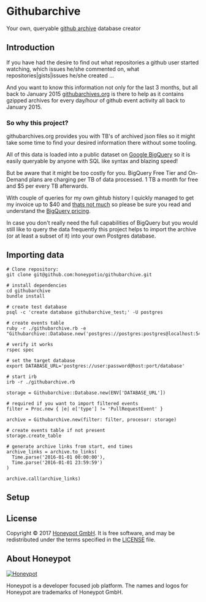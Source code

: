 # Githubarchive

Your own, queryable [github archive][1] database creator

## Introduction

If you have had the desire to find out what repositories
a github user started watching, which issues he/she commented
on, what repositories|gists|issues he/she created ...

And you want to know this information not only for the last 3
months, but all back to January 2015 [githubarchives.org][1] is
there to help as it contains gzipped archives for every day/hour
of github event activity all back to January 2015.

### So why this project?

githubarchives.org provides you with TB's of archived json files
so it might take some time to find your desired information there
without some tooling.

All of this data is loaded into a public dataset on [Google BigQuery][2]
so it is easily queryable by anyone with SQL like syntax and blazing speed!

But be aware that it might be too costly for you. BigQuery Free Tier and
On-Demand plans are charging per TB of data processed. 1 TB a month for
free and $5 per every TB afterwards.

With couple of queries for my own gihtub history I quickly managed to
get my invoice up to $40 and [thats not much][5] so please be sure you
read and understand the [BigQuery pricing][4].

In case you don't really need the full capabilities of BigQuery but you
would still like to query the data frequently this project helps
to import the archive (or at least a subset of it) into your own
Postgres database.

## Importing data

```shell
# Clone repository:
git clone git@github.com:honeypotio/githubarchive.git

# install dependencies
cd githubarchive
bundle install

# create test database
psql -c 'create database githubarchive_test;' -U postgres

# create events table
ruby -r ./githubarchive.rb -e "Githubarchive::Database.new('postgres://postgres:postgres@localhost:5432/githubarchive_test').create_table"

# verify it works
rspec spec

# set the target database
export DATABASE_URL='postgres://user:password@host:port/database'

# start irb
irb -r ./githubarchive.rb
```

```irb
storage = Githubarchive::Database.new(ENV['DATABASE_URL'])

# required if you want to import filtered events
filter = Proc.new { |e| e['type'] != 'PullRequestEvent' }

archive = Githubarchive.new(filter: filter, procesor: storage)

# create events table if not present
storage.create_table

# generate archive links from start, end times
archive_links = archive.to_links(
  Time.parse('2016-01-01 00:00:00'),
  Time.parse('2016-01-01 23:59:59')
)

archive.call(archive_links)
```

## Setup


License
-------

Copyright © 2017 [Honeypot GmbH][3]. It is free software, and may be
redistributed under the terms specified in the [LICENSE](/LICENSE) file.

About Honeypot
--------------

[![Honeypot](https://www.honeypot.io/logo.png)][3]

Honeypot is a developer focused job platform.
The names and logos for Honeypot are trademarks of Honeypot GmbH.

[1]: https://www.githubarchive.org
[2]: https://cloud.google.com/bigquery
[3]: https://www.honeypot.io?utm_source=github
[4]: https://cloud.google.com/bigquery/pricing
[5]: http://stackoverflow.com/questions/18834196/google-bigquery-pricing
